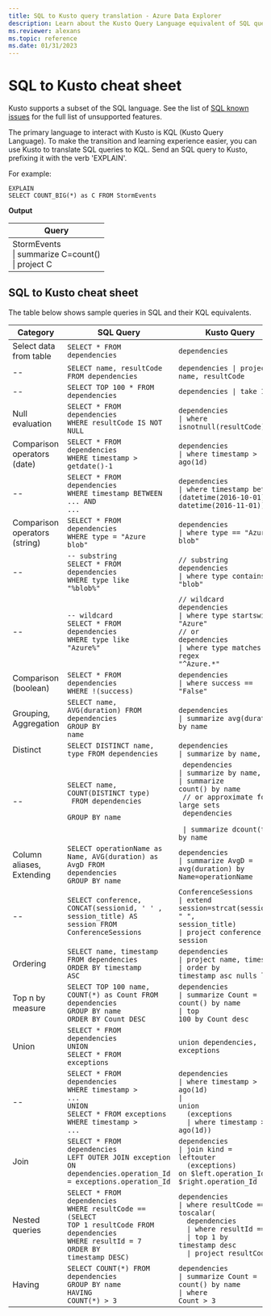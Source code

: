 ```yaml
---
title: SQL to Kusto query translation - Azure Data Explorer
description: Learn about the Kusto Query Language equivalent of SQL queries.
ms.reviewer: alexans
ms.topic: reference
ms.date: 01/31/2023
---
```

# SQL to Kusto cheat sheet

Kusto supports a subset of the SQL language. See the list of [SQL known issues](../api/tds/sqlknownissues.md) for the full list of unsupported features.

The primary language to interact with Kusto is KQL (Kusto Query Language). To make the transition and learning experience easier, you can use Kusto to translate SQL queries to KQL. Send an SQL query to Kusto, prefixing it with the verb 'EXPLAIN'.

For example:

<!-- csl: https://help.kusto.windows.net/Samples -->
```kusto
EXPLAIN 
SELECT COUNT_BIG(*) as C FROM StormEvents 
```

**Output**

|Query|
|---|
|StormEvents<br>\| summarize C=count()<br>\| project C|

## SQL to Kusto cheat sheet

The table below shows sample queries in SQL and their KQL equivalents.

|Category |SQL Query |Kusto Query
|---|---|---
Select data from table |<code>SELECT * FROM dependencies</code> | <code>dependencies</code>
--|<code>SELECT name, resultCode FROM dependencies</code> |<code>dependencies &#124; project name, resultCode</code>
--|<code>SELECT TOP 100 * FROM dependencies</code> | <code>dependencies &#124; take 100</code>
Null evaluation |<code>SELECT * FROM dependencies<br>WHERE resultCode IS NOT NULL</code> | <code>dependencies<br>&#124; where isnotnull(resultCode)</code>
Comparison operators (date) |<code>SELECT * FROM dependencies<br>WHERE timestamp > getdate()-1</code>| <code>dependencies<br>&#124; where timestamp > ago(1d)</code>
--|<code>SELECT * FROM dependencies<br>WHERE timestamp BETWEEN ... AND ...</code> |<code>dependencies<br>&#124; where timestamp between (datetime(2016-10-01) .. datetime(2016-11-01))</code>
Comparison operators (string)|<code>SELECT * FROM dependencies<br>WHERE type = "Azure blob"</code> |<code>dependencies<br>&#124; where type == "Azure blob"</code>
--|<code>-- substring<br>SELECT * FROM dependencies<br>WHERE type like "%blob%"</code> |<code>// substring<br>dependencies<br>&#124; where type contains "blob"</code>
--|<code>-- wildcard<br>SELECT * FROM dependencies<br>WHERE type like "Azure%"</code> |<code>// wildcard<br>dependencies<br>&#124; where type startswith "Azure"<br>// or<br>dependencies<br>&#124; where type matches regex "^Azure.*"</code>
Comparison (boolean) |<code>SELECT * FROM dependencies<br>WHERE !(success)</code> |<code>dependencies<br>&#124; where success == "False"</code>
Grouping, Aggregation |<code>SELECT name, AVG(duration) FROM dependencies<br>GROUP BY name</code> |<code>dependencies<br>&#124; summarize avg(duration) by name</code>
Distinct |<code>SELECT DISTINCT name, type  FROM dependencies</code> |<code>dependencies<br>&#124; summarize by name, type</code>
  -- | <code>SELECT name, COUNT(DISTINCT type) <br> FROM dependencies <br> GROUP BY name</code> | <code> dependencies <br>&#124; summarize by name, type &#124; summarize count() by name <br> // or approximate for large sets <br> dependencies <br> &#124; summarize dcount(type) by name  </code>
Column aliases, Extending |<code>SELECT operationName as Name, AVG(duration) as AvgD FROM dependencies<br>GROUP BY name</code> |<code>dependencies<br>&#124; summarize AvgD = avg(duration) by Name=operationName</code>
-- |<code>SELECT conference, CONCAT(sessionid, ' ' , session_title) AS session FROM ConferenceSessions</code> |<code>ConferenceSessions<br>&#124; extend session=strcat(sessionid, " ", session_title)<br>&#124; project conference, session</code>
Ordering |<code>SELECT name, timestamp FROM dependencies<br>ORDER BY timestamp ASC</code> |<code>dependencies<br>&#124; project name, timestamp<br>&#124; order by timestamp asc nulls last</code>
Top n by measure |<code>SELECT TOP 100 name, COUNT(*) as Count FROM dependencies<br>GROUP BY name<br>ORDER BY Count DESC</code> |<code>dependencies<br>&#124; summarize Count = count() by name<br>&#124; top 100 by Count desc</code>
Union |<code>SELECT * FROM dependencies<br>UNION<br>SELECT * FROM exceptions</code> |<code>union dependencies, exceptions</code>
--|<code>SELECT * FROM dependencies<br>WHERE timestamp > ...<br>UNION<br>SELECT * FROM exceptions<br>WHERE timestamp > ...</code> |<code>dependencies<br>&#124; where timestamp > ago(1d)<br>&#124; union<br>&nbsp;&nbsp;(exceptions<br>&nbsp;&nbsp;&#124; where timestamp > ago(1d))</code>
Join |<code>SELECT * FROM dependencies <br>LEFT OUTER JOIN exception<br>ON dependencies.operation_Id = exceptions.operation_Id</code> |<code>dependencies<br>&#124; join kind = leftouter<br>&nbsp;&nbsp;(exceptions)<br>on $left.operation_Id == $right.operation_Id</code>
Nested queries |<code>SELECT * FROM dependencies<br>WHERE resultCode == <br>(SELECT TOP 1 resultCode FROM dependencies<br>WHERE resultId = 7<br>ORDER BY timestamp DESC)</code> |<code>dependencies<br>&#124; where resultCode == toscalar(<br>&nbsp;&nbsp;dependencies<br>&nbsp;&nbsp;&#124; where resultId == 7<br>&nbsp;&nbsp;&#124; top 1 by timestamp desc<br>&nbsp;&nbsp;&#124; project resultCode)</code>
Having |<code>SELECT COUNT(\*) FROM dependencies<br>GROUP BY name<br>HAVING COUNT(\*) > 3</code> |<code>dependencies<br>&#124; summarize Count = count() by name<br>&#124; where Count > 3</code>|
